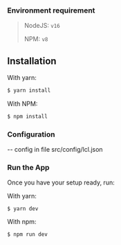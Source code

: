 ### Environment requirement
> NodeJS: `v16`
>
> NPM: `v8`

## Installation

With yarn:

```bash
$ yarn install
```

With NPM:

```bash
$ npm install
```

### Configuration

-- config in file src/config/lcl.json

### Run the App

Once you have your setup ready, run:

With yarn:

    $ yarn dev

With npm:

    $ npm run dev
